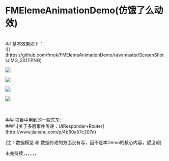 # FMElemeAnimationDemo(仿饿了么动效)
<br>
## 基本效果如下：
<br>
![](https://github.com/fmok/FMElemeAnimationDemo/raw/master/ScreenShots/IMG_2017.PNG)

![](https://github.com/fmok/FMElemeAnimationDemo/raw/master/ScreenShots/IMG_2018.PNG)

![](https://github.com/fmok/FMElemeAnimationDemo/raw/master/ScreenShots/IMG_2021.PNG)

![](https://github.com/fmok/FMElemeAnimationDemo/raw/master/ScreenShots/IMG_2022.PNG)

![](https://github.com/fmok/FMElemeAnimationDemo/raw/master/ScreenShots/IMG_2023.PNG)

<br>
<br>
### 项目中用到的一些东东: 
<br>
###1.[关于多层事件传递：UIResponder+Router](http://www.jianshu.com/p/4b60a57c207d) <br>

(注：数据模型 和 数据传递的方面没有写，因不是本Demo的核心内容，望见谅)<br>

未完待续，，，，，，
